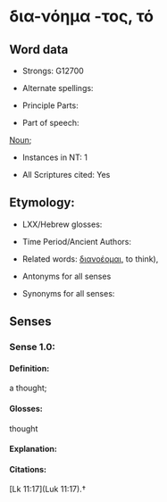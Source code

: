 # δια-νόημα -τος, τό

<!-- Status: S2=NeedsFinalCheck -->
<!-- Lexica used for edits:   -->

## Word data

* Strongs: G12700

* Alternate spellings:



* Principle Parts: 


* Part of speech: 

[Noun](http://ugg.readthedocs.io/en/latest/noun.html); 

* Instances in NT: 1

* All Scriptures cited: Yes

## Etymology: 


* LXX/Hebrew glosses: 


* Time Period/Ancient Authors: 


* Related words: [διανοέομαι](), to think), 

* Antonyms for all senses

* Synonyms for all senses: 


## Senses 


### Sense  1.0: 

#### Definition: 
a thought; 

#### Glosses: 

thought

#### Explanation: 


#### Citations: 

[Lk 11:17](Luk 11:17).†
